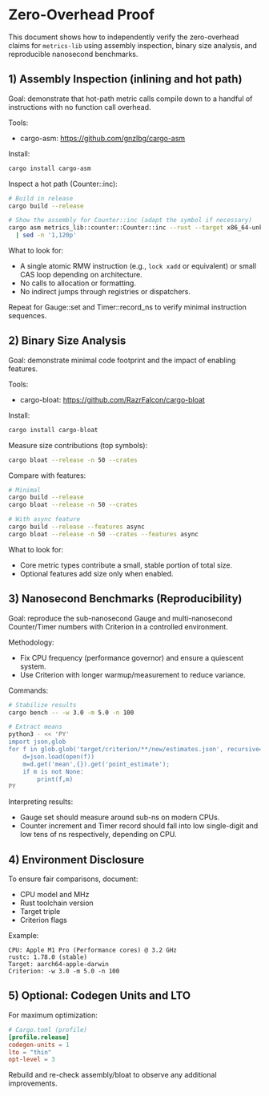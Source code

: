 # Zero-Overhead Proof

This document shows how to independently verify the zero-overhead claims for `metrics-lib` using assembly inspection, binary size analysis, and reproducible nanosecond benchmarks.

## 1) Assembly Inspection (inlining and hot path)

Goal: demonstrate that hot-path metric calls compile down to a handful of instructions with no function call overhead.

Tools:
- cargo-asm: https://github.com/gnzlbg/cargo-asm

Install:
```bash
cargo install cargo-asm
```

Inspect a hot path (Counter::inc):
```bash
# Build in release
cargo build --release

# Show the assembly for Counter::inc (adapt the symbol if necessary)
cargo asm metrics_lib::counter::Counter::inc --rust --target x86_64-unknown-linux-gnu \
  | sed -n '1,120p'
```

What to look for:
- A single atomic RMW instruction (e.g., `lock xadd` or equivalent) or small CAS loop depending on architecture.
- No calls to allocation or formatting.
- No indirect jumps through registries or dispatchers.

Repeat for Gauge::set and Timer::record_ns to verify minimal instruction sequences.

## 2) Binary Size Analysis

Goal: demonstrate minimal code footprint and the impact of enabling features.

Tools:
- cargo-bloat: https://github.com/RazrFalcon/cargo-bloat

Install:
```bash
cargo install cargo-bloat
```

Measure size contributions (top symbols):
```bash
cargo bloat --release -n 50 --crates
```

Compare with features:
```bash
# Minimal
cargo build --release
cargo bloat --release -n 50 --crates

# With async feature
cargo build --release --features async
cargo bloat --release -n 50 --crates --features async
```

What to look for:
- Core metric types contribute a small, stable portion of total size.
- Optional features add size only when enabled.

## 3) Nanosecond Benchmarks (Reproducibility)

Goal: reproduce the sub-nanosecond Gauge and multi-nanosecond Counter/Timer numbers with Criterion in a controlled environment.

Methodology:
- Fix CPU frequency (performance governor) and ensure a quiescent system.
- Use Criterion with longer warmup/measurement to reduce variance.

Commands:
```bash
# Stabilize results
cargo bench -- -w 3.0 -m 5.0 -n 100

# Extract means
python3 - << 'PY'
import json,glob
for f in glob.glob('target/criterion/**/new/estimates.json', recursive=True):
    d=json.load(open(f))
    m=d.get('mean',{}).get('point_estimate');
    if m is not None:
        print(f,m)
PY
```

Interpreting results:
- Gauge set should measure around sub-ns on modern CPUs.
- Counter increment and Timer record should fall into low single-digit and low tens of ns respectively, depending on CPU.

## 4) Environment Disclosure

To ensure fair comparisons, document:
- CPU model and MHz
- Rust toolchain version
- Target triple
- Criterion flags

Example:
```
CPU: Apple M1 Pro (Performance cores) @ 3.2 GHz
rustc: 1.78.0 (stable)
Target: aarch64-apple-darwin
Criterion: -w 3.0 -m 5.0 -n 100
```

## 5) Optional: Codegen Units and LTO

For maximum optimization:
```toml
# Cargo.toml (profile)
[profile.release]
codegen-units = 1
lto = "thin"
opt-level = 3
```

Rebuild and re-check assembly/bloat to observe any additional improvements.
